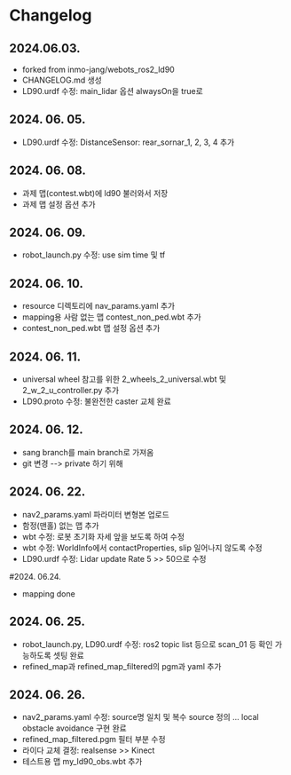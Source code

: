 # Changelog

## 2024.06.03.
- forked from inmo-jang/webots_ros2_ld90
- CHANGELOG.md 생성
- LD90.urdf 수정: main_lidar 옵션 alwaysOn을 true로

## 2024. 06. 05.
- LD90.urdf 수정: DistanceSensor: rear_sornar_1, 2, 3, 4 추가

## 2024. 06. 08.
- 과제 맵(contest.wbt)에 ld90 불러와서 저장
- 과제 맵 설정 옵션 추가

## 2024. 06. 09.
- robot_launch.py 수정: use sim time 및 tf 

## 2024. 06. 10. 
- resource 디렉토리에 nav_params.yaml 추가
- mapping용 사람 없는 맵 contest_non_ped.wbt 추가
- contest_non_ped.wbt 맵 설정 옵션 추가

## 2024. 06. 11.
- universal wheel 참고를 위한 2_wheels_2_universal.wbt 및 2_w_2_u_controller.py 추가
- LD90.proto 수정: 불완전한 caster 교체 완료

## 2024. 06. 12. 
- sang branch를 main branch로 가져옴
- git 변경 --> private 하기 위해

## 2024. 06. 22.
- nav2_params.yaml 파라미터 변형본 업로드
- 함정(맨홀) 없는 맵 추가
- wbt 수정: 로봇 초기화 자세 앞을 보도록 하여 수정
- wbt 수정: WorldInfo에서 contactProperties, slip 일어나지 않도록 수정
- LD90.urdf 수정: Lidar update Rate 5 >> 50으로 수정

#2024. 06.24.
- mapping done  


## 2024. 06. 25.
- robot_launch.py, LD90.urdf 수정: ros2 topic list 등으로 scan_01 등 확인 가능하도록 셋팅 완료
- refined_map과 refined_map_filtered의 pgm과 yaml 추가

## 2024. 06. 26.
- nav2_params.yaml 수정: source명 일치 및 복수 source 정의 ... local obstacle avoidance 구현 완료
- refined_map_filtered.pgm 필터 부분 수정
- 라이다 교체 결정: realsense >> Kinect
- 테스트용 맵 my_ld90_obs.wbt 추가


